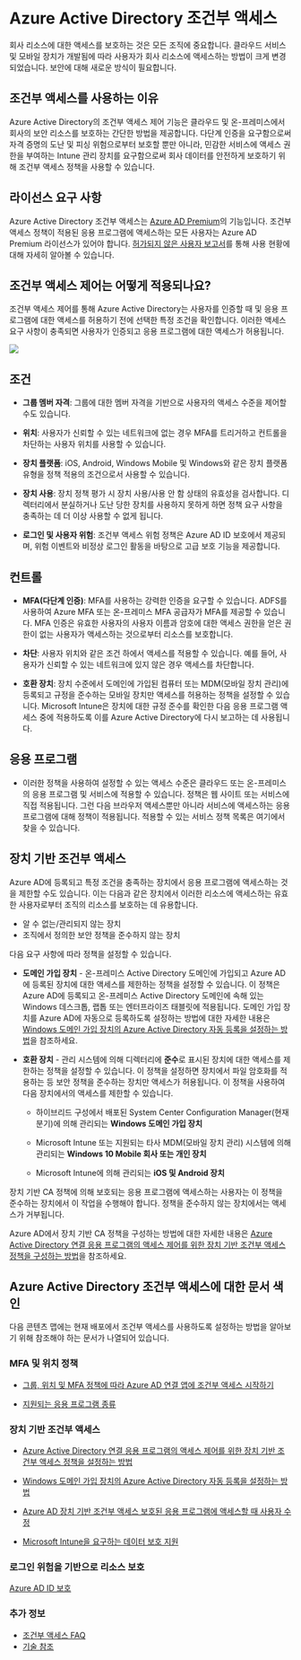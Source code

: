 <properties
	pageTitle="Azure Active Directory 조건부 액세스 | Microsoft Azure"  
    description="조건부 액세스 제어를 통해 Azure Active Directory는 사용자를 인증할 때 및 응용 프로그램에 대한 액세스를 허용하기 전에 선택한 특정 조건을 확인합니다. 이러한 조건이 충족되면 사용자가 인증되고 응용 프로그램에 대한 액세스가 허용됩니다."  
    services="active-directory" 
	keywords="앱에 조건부 액세스, Azure AD로 조건부 액세스, 회사 리소스에 대한 액세스 보호, 조건부 액세스 정책" 
	documentationCenter=""
	authors="markusvi"
	manager="femila"
	editor=""/>

<tags
	ms.service="active-directory"
	ms.devlang="na"
	ms.topic="article"
    ms.tgt_pltfrm="na"
    ms.workload="identity" 
	ms.date="09/14/2016"
	ms.author="markvi"/>


# Azure Active Directory 조건부 액세스   
  
회사 리소스에 대한 액세스를 보호하는 것은 모든 조직에 중요합니다. 클라우드 서비스 및 모바일 장치가 개발됨에 따라 사용자가 회사 리소스에 액세스하는 방법이 크게 변경되었습니다. 보안에 대해 새로운 방식이 필요합니다.
  
## 조건부 액세스를 사용하는 이유  

Azure Active Directory의 조건부 액세스 제어 기능은 클라우드 및 온-프레미스에서 회사의 보안 리소스를 보호하는 간단한 방법을 제공합니다. 다단계 인증을 요구함으로써 자격 증명의 도난 및 피싱 위험으로부터 보호할 뿐만 아니라, 민감한 서비스에 액세스 권한을 부여하는 Intune 관리 장치를 요구함으로써 회사 데이터를 안전하게 보호하기 위해 조건부 액세스 정책을 사용할 수 있습니다.



## 라이선스 요구 사항

Azure Active Directory 조건부 액세스는 [Azure AD Premium](http://www.microsoft.com/identity)의 기능입니다. 조건부 액세스 정책이 적용된 응용 프로그램에 액세스하는 모든 사용자는 Azure AD Premium 라이선스가 있어야 합니다. [허가되지 않은 사용자 보고서](https://aka.ms/utc5ix)를 통해 사용 현황에 대해 자세히 알아볼 수 있습니다.



## 조건부 액세스 제어는 어떻게 적용되나요?  

조건부 액세스 제어를 통해 Azure Active Directory는 사용자를 인증할 때 및 응용 프로그램에 대한 액세스를 허용하기 전에 선택한 특정 조건을 확인합니다. 이러한 액세스 요구 사항이 충족되면 사용자가 인증되고 응용 프로그램에 대한 액세스가 허용됩니다.
   
![](./media/active-directory-conditional-access/conditionalaccess-overview.png)

## 조건
  
- **그룹 멤버 자격**: 그룹에 대한 멤버 자격을 기반으로 사용자의 액세스 수준을 제어할 수도 있습니다.

- **위치**: 사용자가 신뢰할 수 있는 네트워크에 없는 경우 MFA를 트리거하고 컨트롤을 차단하는 사용자 위치를 사용할 수 있습니다.

- **장치 플랫폼**: iOS, Android, Windows Mobile 및 Windows와 같은 장치 플랫폼 유형을 정책 적용의 조건으로서 사용할 수 있습니다.

- **장치 사용**: 장치 정책 평가 시 장치 사용/사용 안 함 상태의 유효성을 검사합니다. 디렉터리에서 분실하거나 도난 당한 장치를 사용하지 못하게 하면 정책 요구 사항을 충족하는 데 더 이상 사용할 수 없게 됩니다.

- **로그인 및 사용자 위험**: 조건부 액세스 위험 정책은 Azure AD ID 보호에서 제공되며, 위험 이벤트와 비정상 로그인 활동을 바탕으로 고급 보호 기능을 제공합니다.


## 컨트롤
   
- **MFA(다단계 인증)**: MFA를 사용하는 강력한 인증을 요구할 수 있습니다. ADFS를 사용하여 Azure MFA 또는 온-프레미스 MFA 공급자가 MFA를 제공할 수 있습니다. MFA 인증은 유효한 사용자의 사용자 이름과 암호에 대한 액세스 권한을 얻은 권한이 없는 사용자가 액세스하는 것으로부터 리소스를 보호합니다.

- **차단**: 사용자 위치와 같은 조건 하에서 액세스를 적용할 수 있습니다. 예를 들어, 사용자가 신뢰할 수 있는 네트워크에 있지 않은 경우 액세스를 차단합니다.

- **호환 장치**: 장치 수준에서 도메인에 가입된 컴퓨터 또는 MDM(모바일 장치 관리)에 등록되고 규정을 준수하는 모바일 장치만 액세스를 허용하는 정책을 설정할 수 있습니다. Microsoft Intune은 장치에 대한 규정 준수를 확인한 다음 응용 프로그램 액세스 중에 적용하도록 이를 Azure Active Directory에 다시 보고하는 데 사용됩니다.
 

## 응용 프로그램

- 이러한 정책을 사용하여 설정할 수 있는 액세스 수준은 클라우드 또는 온-프레미스의 응용 프로그램 및 서비스에 적용할 수 있습니다. 정책은 웹 사이트 또는 서비스에 직접 적용됩니다. 그런 다음 브라우저 액세스뿐만 아니라 서비스에 액세스하는 응용 프로그램에 대해 정책이 적용됩니다. 적용할 수 있는 서비스 정책 목록은 여기에서 찾을 수 있습니다.


## 장치 기반 조건부 액세스

Azure AD에 등록되고 특정 조건을 충족하는 장치에서 응용 프로그램에 액세스하는 것을 제한할 수도 있습니다. 이는 다음과 같은 장치에서 이러한 리소스에 액세스하는 유효한 사용자로부터 조직의 리소스를 보호하는 데 유용합니다.

- 알 수 없는/관리되지 않는 장치
- 조직에서 정의한 보안 정책을 준수하지 않는 장치

다음 요구 사항에 따라 정책을 설정할 수 있습니다.

- **도메인 가입 장치** - 온-프레미스 Active Directory 도메인에 가입되고 Azure AD에 등록된 장치에 대한 액세스를 제한하는 정책을 설정할 수 있습니다. 이 정책은 Azure AD에 등록되고 온-프레미스 Active Directory 도메인에 속해 있는 Windows 데스크톱, 랩톱 또는 엔터프라이즈 태블릿에 적용됩니다. 도메인 가입 장치를 Azure AD에 자동으로 등록하도록 설정하는 방법에 대한 자세한 내용은 [Windows 도메인 가입 장치의 Azure Active Directory 자동 등록을 설정하는 방법](active-directory-conditional-access-automatic-device-registration-setup.md)을 참조하세요.

- **호환 장치** - 관리 시스템에 의해 디렉터리에 **준수**로 표시된 장치에 대한 액세스를 제한하는 정책을 설정할 수 있습니다. 이 정책을 설정하면 장치에서 파일 암호화를 적용하는 등 보안 정책을 준수하는 장치만 액세스가 허용됩니다. 이 정책을 사용하여 다음 장치에서의 액세스를 제한할 수 있습니다.

    - 하이브리드 구성에서 배포된 System Center Configuration Manager(현재 분기)에 의해 관리되는 **Windows 도메인 가입 장치**

    - Microsoft Intune 또는 지원되는 타사 MDM(모바일 장치 관리) 시스템에 의해 관리되는 **Windows 10 Mobile 회사 또는 개인 장치**

    - Microsoft Intune에 의해 관리되는 **iOS 및 Android 장치**


장치 기반 CA 정책에 의해 보호되는 응용 프로그램에 액세스하는 사용자는 이 정책을 준수하는 장치에서 이 작업을 수행해야 합니다. 정책을 준수하지 않는 장치에서는 액세스가 거부됩니다.

Azure AD에서 장치 기반 CA 정책을 구성하는 방법에 대한 자세한 내용은 [Azure Active Directory 연결 응용 프로그램의 액세스 제어를 위한 장치 기반 조건부 액세스 정책을 구성하는 방법](active-directory-conditional-access-policy-connected-applications.md)을 참조하세요.

## Azure Active Directory 조건부 액세스에 대한 문서 색인
  
다음 콘텐츠 맵에는 현재 배포에서 조건부 액세스를 사용하도록 설정하는 방법을 알아보기 위해 참조해야 하는 문서가 나열되어 있습니다.


### MFA 및 위치 정책

- [그룹, 위치 및 MFA 정책에 따라 Azure AD 연결 앱에 조건부 액세스 시작하기](active-directory-conditional-access-azuread-connected-apps.md)

- [지원되는 응용 프로그램 종류](active-directory-conditional-access-supported-apps.md)


### 장치 기반 조건부 액세스

- [Azure Active Directory 연결 응용 프로그램의 액세스 제어를 위한 장치 기반 조건부 액세스 정책을 설정하는 방법](active-directory-conditional-access-policy-connected-applications.md)

- [Windows 도메인 가입 장치의 Azure Active Directory 자동 등록을 설정하는 방법](active-directory-conditional-access-automatic-device-registration-setup.md)

- [Azure AD 장치 기반 조건부 액세스 보호된 응용 프로그램에 액세스할 때 사용자 수정](active-directory-conditional-access-device-remediation.md)

- [Microsoft Intune을 요구하는 데이터 보호 지원](https://docs.microsoft.com/intune/deploy-use/use-remote-wipe-to-help-protect-data-using-microsoft-intune)


### 로그인 위험을 기반으로 리소스 보호

[Azure AD ID 보호](active-directory-identityprotection.md)

### 추가 정보

- [조건부 액세스 FAQ](active-directory-conditional-faqs.md)
- [기술 참조](active-directory-conditional-access-technical-reference.md)

<!---HONumber=AcomDC_0914_2016-->